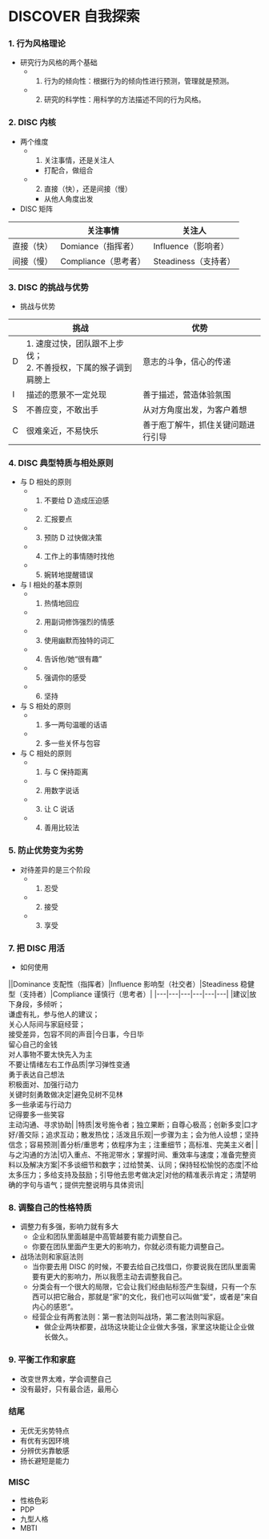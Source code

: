 # DISCOVER 自我探索

### 1. 行为风格理论
* 研究行为风格的两个基础
   * 1. 行为的倾向性：根据行为的倾向性进行预测，管理就是预测。
   * 2. 研究的科学性：用科学的方法描述不同的行为风格。

### 2. DISC 内核
* 两个维度
   * 1. 关注事情，还是关注人
      * 打配合，做组合
   * 2. 直接（快），还是间接（慢）
      * 从他人角度出发
* DISC 矩阵

||关注事情|关注人|
|---|---|---|   
|直接（快）|Domiance（指挥者）|Influence（影响者）|
|间接（慢）|Compliance（思考者）|Steadiness（支持者）|   

### 3. DISC 的挑战与优势
* 挑战与优势

||挑战|优势|
|---|---|---|
|D|1. 速度过快，团队跟不上步伐；<br/>2. 不善授权，下属的猴子调到肩膀上|意志的斗争，信心的传递|
|I|描述的愿景不一定兑现|善于描述，营造体验氛围|
|S|不善应变，不敢出手|从对方角度出发，为客户着想|
|C|很难亲近，不易快乐|善于庖丁解牛，抓住关键问题进行引导|

### 4. DISC 典型特质与相处原则
* 与 D 相处的原则
   * 1. 不要给 D 造成压迫感
   * 2. 汇报要点
   * 3. 预防 D 过快做决策
   * 4. 工作上的事情随时找他
   * 5. 婉转地提醒错误
* 与 I 相处的基本原则
   * 1. 热情地回应
   * 2. 用副词修饰强烈的情感
   * 3. 使用幽默而独特的词汇
   * 4. 告诉他/她“很有趣”   
   * 5. 强调你的感受
   * 6. 坚持
* 与 S 相处的原则
   * 1. 多一两句温暖的话语
   * 2. 多一些关怀与包容
* 与 C 相处的原则
   * 1. 与 C 保持距离
   * 2. 用数字说话
   * 3. 让 C 说话
   * 4. 善用比较法   

### 5. 防止优势变为劣势
* 对待差异的是三个阶段
   * 1. 忍受
   * 2. 接受
   * 3. 享受

### 7. 把 DISC 用活
* 如何使用

||Dominance 支配性（指挥者）|Influence 影响型（社交者）|Steadiness 稳健型（支持者）|Compliance 谨慎行（思考者）|
|---|---|---|---|---|---|
|建议|放下身段，多倾听；<br/>谦虚有礼，参与他人的建议；<br/>关心人际间与家庭经营；<br/>接受差异，包容不同的声音|今日事，今日毕<br/>留心自己的金钱<br/>对人事物不要太快先入为主<br/>不要让情绪左右工作品质|学习弹性变通<br/>勇于表达自己想法<br/>积极面对、加强行动力<br/>关键时刻勇敢做决定|避免见树不见林<br/>多一些承诺与行动力<br/>记得要多一些笑容<br/>主动沟通、寻求协助|
|特质|发号施令者；独立果断；自尊心极高；创新多变|口才好/善交际；追求互动；散发热忱；活泼且乐观|一步骤为主；会为他人设想；坚持信念；容易预测|善分析/重思考；依程序为主；注重细节；高标准、完美主义者|
|与之沟通的方法|切入重点、不拖泥带水；掌握时间、重效率与速度；准备完整资料以及解决方案|不多谈细节和数字；过给赞美、认同；保持轻松愉悦的态度|不给太多压力；多给支持及鼓励；引导他去思考做决定|对他的精准表示肯定；清楚明确的字句与语气；提供完整说明与具体资讯|

### 8. 调整自己的性格特质
* 调整力有多强，影响力就有多大
   * 企业和团队里面越是中高管越要有能力调整自己。
   * 你要在团队里面产生更大的影响力，你就必须有能力调整自己。
* 战场法则和家庭法则
   * 当你要去用 DISC 的时候，不要去给自己找借口，你要说我在团队里面需要有更大的影响力，所以我愿主动去调整我自己。
   * 分类会有一个很大的局限，它会让我们经由贴标签产生裂缝，只有一个东西可以把它融合，那就是“家”的文化，我们也可以叫做“爱“，或者是”来自内心的感恩“。
   * 经营企业有两套法则：第一套法则叫战场，第二套法则叫家庭。   
      * 做企业两块都要，战场这块能让企业做大多强，家里这块能让企业做长做久。

### 9. 平衡工作和家庭
* 改变世界太难，学会调整自己
* 没有最好，只有最合适，最用心

### 结尾
* 无优无劣势特点
* 有优有劣因环境
* 分辨优劣靠敏感
* 扬长避短是能力

### MISC
* 性格色彩
* PDP
* 九型人格
* MBTI